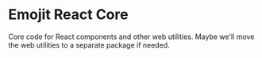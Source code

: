 # Emojit React Core
Core code for React components and other web utilities.
Maybe we'll move the web utilities to a separate package if needed.
